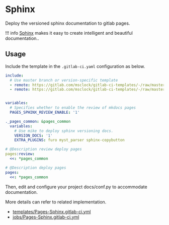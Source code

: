 # Sphinx

Deploy the versioned sphinx documentation to gitlab pages.

!!! info
    [Sphinx](https://www.sphinx-doc.org/) makes it easy to create intelligent and beautiful documentation..

## Usage

Include the template in the `.gitlab-ci.yaml` configuration as below.

```yaml
include:
  # Use master branch or version-specific template
  - remote: https://gitlab.com/msclock/gitlab-ci-templates/-/raw/master/jobs/Pages-Sphinx.gitlab-ci.yml
  - remote: https://gitlab.com/msclock/gitlab-ci-templates/-/raw/master/templates/Stages.gitlab-ci.yml


variables:
  # Specifies whether to enable the review of mkdocs pages
  PAGES_SPHINX_REVIEW_ENABLE: '1'

._pages_common: &pages_common
  variables:
    # Use mike to deploy sphinx versioning docs.
    VERSION_DOCS: '1'
    EXTRA_PLUGINS: furo myst_parser sphinx-copybutton

# @Description review deploy pages
pages:review:
  <<: *pages_common

# @Description deploy pages
pages:
  <<: *pages_common
```

Then, edit and configure your project docs/conf.py to accommodate documentation.

More details can refer to related implementation.

- [templates/Pages-Sphinx.gitlab-ci.yml](https://gitlab.com/msclock/gitlab-ci-templates/-/blob/master/templates/Pages-Sphinx.gitlab-ci.yml)
- [jobs/Pages-Sphinx.gitlab-ci.yml](https://gitlab.com/msclock/gitlab-ci-templates/-/blob/master/jobs/Pages-Sphinx.gitlab-ci.yml)
